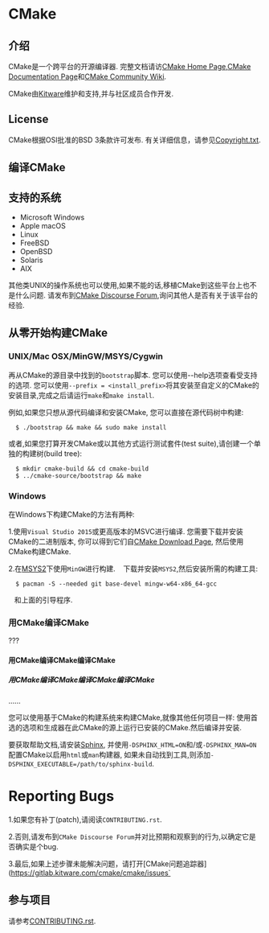 # CMake

## 介绍

CMake是一个跨平台的开源编译器.
完整文档请访[CMake Home Page](https://cmake.org),[CMake Documentation Page](https://cmake.org/documentation)和[CMake Community Wiki](https://gitlab.kitware.com/cmake/community/wikis/home).

CMake由[Kitware](http://www.kitware.com/cmake)维护和支持,并与社区成员合作开发.

## License

CMake根据OSI批准的BSD 3条款许可发布.
有关详细信息，请参见[Copyright.txt](Copyright.txt).

## 编译CMake

支持的系统
-------------------

* Microsoft Windows
* Apple macOS
* Linux
* FreeBSD
* OpenBSD
* Solaris
* AIX

其他类UNIX的操作系统也可以使用,如果不能的话,移植CMake到这些平台上也不是什么问题.
请发布到[CMake Discourse Forum](https://discourse.cmake.org),询问其他人是否有关于该平台的经验.

## 从零开始构建CMake

### UNIX/Mac OSX/MinGW/MSYS/Cygwin

再从CMake的源目录中找到的`bootstrap`脚本.
您可以使用--help选项查看受支持的选项.
您可以使用`--prefix = <install_prefix>`将其安装至自定义的CMake的安装目录,完成之后请运行`make`和`make install`.

例如,如果您只想从源代码编译和安装CMake,
您可以直接在源代码树中构建:

```
  $ ./bootstrap && make && sudo make install
```

或者,如果您打算开发CMake或以其他方式运行测试套件(test suite),请创建一个单独的构建树(build tree):

```
  $ mkdir cmake-build && cd cmake-build
  $ ../cmake-source/bootstrap && make
```

### Windows

在Windows下构建CMake的方法有两种:

1.使用`Visual Studio 2015`或更高版本的MSVC进行编译.
   您需要下载并安装CMake的二进制版本,
   你可以得到它们自[CMake Download Page](https://cmake.org/download),
   然后使用CMake构建CMake.

2.在[MSYS2](https://www.msys2.org/)下使用`MinGW`进行构建.
   下载并安装`MSYS2`,然后安装所需的构建工具:
    
   ```
     $ pacman -S --needed git base-devel mingw-w64-x86_64-gcc
   ```

   和上面的引导程序.
   
### 用CMake编译CMake

???

#### 用CMake编译CMake编译CMake
##### 用CMake编译CMake编译CMake编译CMake

......

您可以使用基于CMake的构建系统来构建CMake,就像其他任何项目一样:
使用首选的选项和生成器在此CMake的源上运行已安装的CMake.然后编译并安装.

要获取帮助文档,请安装[Sphinx](http://sphinx-doc.org),
并使用`-DSPHINX_HTML=ON`和/或`-DSPHINX_MAN=ON`配置CMake以启用`html`或`man`构建器,
如果未自动找到工具,则添加`-DSPHINX_EXECUTABLE=/path/to/sphinx-build`.

Reporting Bugs
==============

1.如果您有补丁(patch),请阅读`CONTRIBUTING.rst`.

2.否则,请发布到`CMake Discourse Forum`并对比预期和观察到的行为,以确定它是否确实是个bug.

3.最后,如果上述步骤未能解决问题，请打开[CMake问题追踪器](https://gitlab.kitware.com/cmake/cmake/issues`

## 参与项目

请参考[CONTRIBUTING.rst](CONTRIBUTING.rst).
